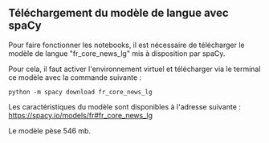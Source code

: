 ## Téléchargement du modèle de langue avec spaCy

Pour faire fonctionner les notebooks, il est nécessaire de télécharger le modèle de langue "fr_core_news_lg" mis à disposition par spaCy. 

Pour cela, il faut activer l'environnement virtuel et télécharger via le terminal ce modèle avec la commande suivante :

```
python -m spacy download fr_core_news_lg
``` 

Les caractéristiques du modèle sont disponibles à l'adresse suivante : https://spacy.io/models/fr#fr_core_news_lg

Le modèle pèse 546 mb. 
